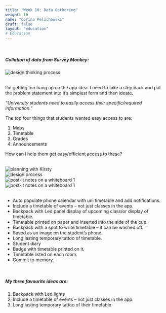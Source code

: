 ```yaml
---
title: "Week 10: Data Gathering"
weight: 10
name: "Corina Pelichowski"
draft: false
layout: "education"
# Education
---
```

<div class="container">
    <br>
    <h5>Collation of data from Survey Monkey:</h5>
    <!-- IMAGE -->
    <div class="row">
        <div class="col">
            <img src="/img/master_of_design/masters_dt/dt_10_1.png" alt="design thinking process">
        </div>
    </div>
    <!--/IMAGE-->
    <br>
    <p>
    I’m getting too hung up on the app idea. I need to take a step back and put the problem statement into it’s simplest form and then ideate.
    </p>
    <p><i>“University students need to easily access their specific/required information.”</i></p>
    <p>The top four things that students wanted easy access to are:</p>
    <ol>
        <li>Maps</li>
        <li>Timetable</li>
        <li>Grades</li>
        <li>Announcements</li>
    </ol>
    <p>How can I help them get easy/efficient access to these?</p>
    <br>
    <!--IMAGES-->
    <div class="card-group">
        <div class="card">
            <div class="card-body">
                <img src="/img/master_of_design/masters_dt/dt_10_2.jpg" alt="planning with Kirsty">
            </div>
        </div>
        <div class="card">
            <div class="card-body">
                <img src="/img/master_of_design/masters_dt/dt_10_3.jpg" alt="design process">
            </div>
        </div>
        <div class="card">
            <div class="card-body">
                <img src="/img/master_of_design/masters_dt/dt_10_4.jpg" alt="post-it notes on a whiteboard 1">
            </div>
        </div>
         <div class="card">
            <div class="card-body">
                <img src="/img/master_of_design/masters_dt/dt_10_5.jpg" alt="post-it notes on a whiteboard 1">
            </div>
        </div>
    </div>
    <!--/IMAGES -->
    <br>
    <ul>
        <li>Auto populate phone calendar with uni timetable and add notifications.</li>
        <li>Include a timetable of events – not just classes in the app.</li>
        <li>Backpack with Led panel display of upcoming class/or display of timetable.</li>
        <li>Timetable printed on paper and inserted into the side of the cup.</li>
        <li>Backpack with a spot to write timetable – it can be washed off.</li>
        <li>Saved as an image on the student’s phone.</li>
        <li>Long lasting temporary tattoo of timetable.</li>
        <li>Student diary</li>
        <li>Badge with timetable printed on it.</li>
        <li>Timetable listed on each room.</li>
        <li>Commit to memory.</li>
    </ul>
    <br>
    <h5>My three favourite ideas are:</h5>
    <ol>
        <li>Backpack with Led lights</li>
        <li>Include a timetable of events – not just classes in the app.</li>
        <li>Long lasting temporary tattoo of their timetable</li>
    </ol>
</div>